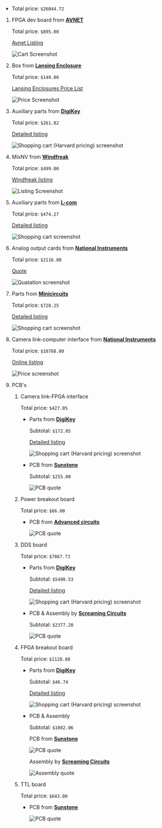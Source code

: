 * Total price: `$26044.72`

1. FPGA dev board from **[AVNET](http://avnetexpress.avnet.com/)**

    Total price: `$895.00`

    [Avnet Listing](http://avnetexpress.avnet.com/store/em/EMController/_/A-5004312321719?action=part&catalogId=500201&langId=-1&storeId=500201)

    ![Cart Screenshot](ZC702_dev.png)

2. Box from **[Lansing Enclosure](http://www.lansing-enclosures.com/)**

    Total price: `$149.00`

    [Lansing Enclosures Price List](http://www.lansing-enclosures.com/main/media/graybox_prices.pdf)

    ![Price Screenshot](B3F10-062A.png)

3. Auxiliary parts from **[DigiKey](http://www.digikey.com/)**

    Total price: `$261.82`

    [Detailed listing](aux-digikey.md)

    ![Shopping cart (Harvard pricing) screenshot](aux-digikey.png)

5. MixNV from **[Windfreak](https://www.windfreaktech.com/)**

    Total price: `$499.00`

    [Windfreak listing](https://www.windfreaktech.com/rf-mixer-downconverter-upconverter.html)

    ![Listing Screenshot](MixNV.png)

6. Auxiliary parts from **[L-com](http://www.l-com.com/)**

    Total price: `$474.27`

    [Detailed listing](aux-lcom.md)

    ![Shopping cart screenshot](aux-lcom.png)

7. Analog output cards from **[National Instruments](http://www.ni.com/)**

    Total price: `$2116.80`

    [Quote](ni.pdf)

    ![Quatation screenshot](ni.png)

8. Parts from **[Minicircuits](http://www.minicircuits.com/homepage/homepage.html)**

    Total price: `$728.25`

    [Detailed listing](minicircuits.md)

    ![Shopping cart screenshot](minicircuits.png)

9. Camera link-computer interface from **[National Instruments](http://www.ni.com/)**

    Total price: `$10788.00`

    [Online listing](http://sine.ni.com/nips/cds/view/p/lang/en/nid/210236)

    ![Price screenshot](ni-cmrlink.png)

10. PCB's

    1. Camera link-FPGA interface

        Total price: `$427.05`

        * Parts from **[DigiKey](http://www.digikey.com/)**

            Subtotal: `$172.05`

            [Detailed listing](cmrlink-digikey.md)

            ![Shopping cart (Harvard pricing) screenshot](cmrlink-digikey.png)


        * PCB from **[Sunstone](http://www.sunstone.com/)**

            Subtotal: `$255.00`

            ![PCB quote](cmrlink-pcb.png)

    2. Power breakout board

        Total price: `$66.00`

        * PCB from **[Advanced circuits](http://www.4pcb.com/)**

            ![PCB quote](power-pcb.png)

    3. DDS board

        Total price: `$7867.73`

        * Parts from **[DigiKey](http://www.digikey.com/)**

            Subtotal: `$5490.53`

            [Detailed listing](dds-digikey.md)

            ![Shopping cart (Harvard pricing) screenshot](dds-digikey.png)


        * PCB & Assembly by **[Screaming Circuits](https://www.screamingcircuits.com/)**

            Subtotal: `$2377.20`

            ![PCB quote](dds-pcb.png)

    4. FPGA breakout board

        Total price: `$1128.80`

        * Parts from **[DigiKey](http://www.digikey.com/)**

            Subtotal: `$46.74`

            [Detailed listing](fpga_breakout-digikey.md)

            ![Shopping cart (Harvard pricing) screenshot](fpga_breakout-digikey.png)

        * PCB & Assembly

            Subtotal: `$1082.06`

            PCB from **[Sunstone](http://www.sunstone.com/)**

            ![PCB quote](fpga_breakout-pcb.png)

            Assembly by **[Screaming Circuits](https://www.screamingcircuits.com/)**

            ![Assembly quote](fpga_breakout-asm.png)

    5. TTL board

        Total price: `$643.00`

        * PCB from **[Sunstone](http://www.sunstone.com/)**

            ![PCB quote](ttl-pcb.png)

